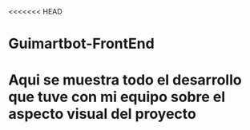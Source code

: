 <<<<<<< HEAD
# Guimartbot-FrontEnd
Aqui se muestra todo el desarrollo que tuve con mi equipo sobre el aspecto visual del proyecto
=======
